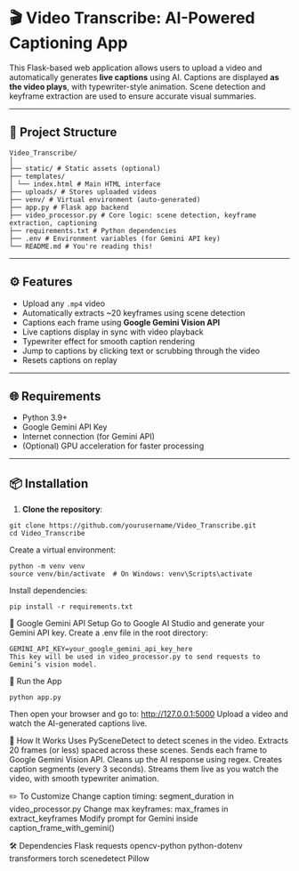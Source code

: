 # 🎬 Video Transcribe: AI-Powered Captioning App

This Flask-based web application allows users to upload a video and automatically generates **live captions** using AI. Captions are displayed **as the video plays**, with typewriter-style animation. Scene detection and keyframe extraction are used to ensure accurate visual summaries.

---

## 📁 Project Structure
```
Video_Transcribe/
│
├── static/ # Static assets (optional)
├── templates/
│ └── index.html # Main HTML interface
├── uploads/ # Stores uploaded videos
├── venv/ # Virtual environment (auto-generated)
├── app.py # Flask app backend
├── video_processor.py # Core logic: scene detection, keyframe extraction, captioning
├── requirements.txt # Python dependencies
├── .env # Environment variables (for Gemini API key)
└── README.md # You're reading this!
```
---

## ⚙️ Features

- Upload any `.mp4` video
- Automatically extracts ~20 keyframes using scene detection
- Captions each frame using **Google Gemini Vision API**
- Live captions display in sync with video playback
- Typewriter effect for smooth caption rendering
- Jump to captions by clicking text or scrubbing through the video
- Resets captions on replay

---

## 🌐 Requirements

- Python 3.9+
- Google Gemini API Key
- Internet connection (for Gemini API)
- (Optional) GPU acceleration for faster processing

---

## 📦 Installation

1. **Clone the repository**:

```
git clone https://github.com/yourusername/Video_Transcribe.git
cd Video_Transcribe
```

Create a virtual environment:
```
python -m venv venv
source venv/bin/activate  # On Windows: venv\Scripts\activate
```

Install dependencies:
```
pip install -r requirements.txt
```

🔐 Google Gemini API Setup
Go to Google AI Studio and generate your Gemini API key.
Create a .env file in the root directory:
```
GEMINI_API_KEY=your_google_gemini_api_key_here
This key will be used in video_processor.py to send requests to Gemini’s vision model.
```

🚀 Run the App
```
python app.py
```

Then open your browser and go to:
http://127.0.0.1:5000
Upload a video and watch the AI-generated captions live.

🧠 How It Works
Uses PySceneDetect to detect scenes in the video.
Extracts 20 frames (or less) spaced across these scenes.
Sends each frame to Google Gemini Vision API.
Cleans up the AI response using regex.
Creates caption segments (every 3 seconds).
Streams them live as you watch the video, with smooth typewriter animation.

✏️ To Customize
Change caption timing: segment_duration in video_processor.py
Change max keyframes: max_frames in extract_keyframes
Modify prompt for Gemini inside caption_frame_with_gemini()

🛠 Dependencies
Flask
requests
opencv-python
python-dotenv
transformers
torch
scenedetect
Pillow

